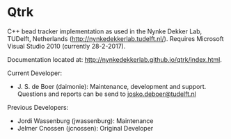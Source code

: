 Qtrk
===========

C++ bead tracker implementation as used in the Nynke Dekker Lab, TUDelft, Netherlands (http://nynkedekkerlab.tudelft.nl/). Requires Microsoft Visual Studio 2010 (currently 28-2-2017).

Documentation located at:
http://nynkedekkerlab.github.io/qtrk/index.html.

Current Developer:
- J. S. de Boer (daimonie): Maintenance, development and support.  Questions and reports can be send to josko.deboer@tudelft.nl

Previous Developers:
- Jordi Wassenburg (jwassenburg): Maintenance
- Jelmer Cnossen (jcnossen): Original Developer
